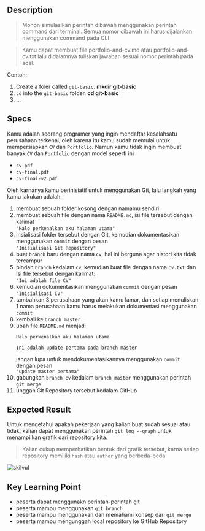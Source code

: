 ## Description
> Mohon simulasikan perintah dibawah menggunakan perintah command dari terminal. Semua nomor dibawah ini harus dijalankan menggunakan command pada CLI

> Kamu dapat membuat file portfolio-and-cv.md atau portfolio-and-cv.txt lalu didalamnya tuliskan jawaban sesuai nomor perintah pada soal.

Contoh:
1. Create a foler called `git-basic`. **mkdir git-basic**
2. `cd` into the `git-basic` folder. **cd git-basic**
3. ...

## Specs

Kamu adalah seorang programer yang ingin mendaftar kesalahsatu perusahaan terkenal, oleh karena itu kamu sudah memulai untuk mempersiapkan `CV` dan `Portfolio`. Namun kamu tidak ingin membuat banyak `CV` dan `Portfolio` dengan model seperti ini
- `cv.pdf`
- `cv-final.pdf`
- `cv-final-v2.pdf`

Oleh karnanya kamu berinisiatif untuk menggunakan Git, lalu langkah yang kamu lakukan adalah:
1. membuat sebuah folder kosong dengan namamu sendiri
2. membuat sebuah file dengan nama `README.md`, isi file tersebut dengan kalimat<br>`"Halo perkenalkan aku halaman utama"`
3. insialisasi folder tersebut dengan Git, kemudian dokumentasikan menggunakan `commit` dengan pesan<br>`"Inisialisasi Git Repository"`
4. buat `branch` baru dengan nama `cv`, hal ini berguna agar histori kita tidak tercampur
5. pindah `branch` kedalam `cv`, kemudian buat file dengan nama `cv.txt` dan isi file tersebut dengan kalimat:<br>`"Ini adalah file CV"`
6. kemudian dokumentasikan menggunakan `commit` dengan pesan<br>`"Inisialisasi CV"`
7. tambahkan 3 perusahaan yang akan kamu lamar, dan setiap menuliskan 1 nama perusahaan kamu harus melakukan dokumentasi menggunakan `commit`
8. kembali ke `branch master`
9. ubah file `README.md` menjadi
    ```
    Halo perkenalkan aku halaman utama

    Ini adalah update pertama pada branch master
    ```
    jangan lupa untuk mendokumentasikannya menggunakan `commit` dengan pesan<br>`"update master pertama"`
10. gabungkan `branch cv` kedalam `branch master` menggunakan perintah `git merge`
11. unggah Git Repository tersebut kedalam GitHub

## Expected Result
Untuk mengetahui apakah pekerjaan yang kalian buat sudah sesuai atau tidak, kalian dapat menggunakan perintah `git log --graph` untuk menampilkan grafik dari repository kita.
> Kalian cukup memperhatikan bentuk dari grafik tersebut, karna setiap repository memiliki `hash` atau `author` yang berbeda-beda


![skilvul](https://skilvul-prod-01.s3.ap-southeast-1.amazonaws.com/lesson/full-stack-assignment/git-n-github-01.png)

## Key Learning Point
- peserta dapat menggunakn perintah-perintah git
- peserta mampu menggunakan `git branch`
- peserta mampu menggunakan dan memahami konsep dari `git merge`
- peserta mampu mengunggah local repository ke GitHub Repository